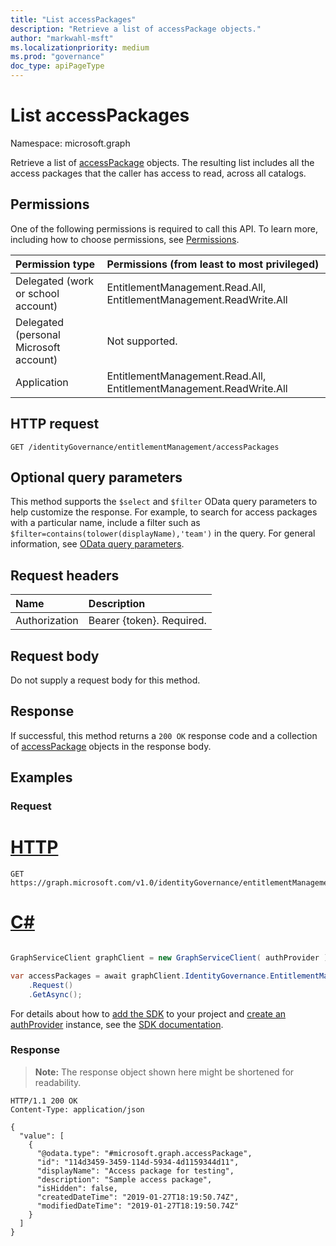 ```yaml
---
title: "List accessPackages"
description: "Retrieve a list of accessPackage objects."
author: "markwahl-msft"
ms.localizationpriority: medium
ms.prod: "governance"
doc_type: apiPageType
---
```

# List accessPackages

Namespace: microsoft.graph


Retrieve a list of [accessPackage](../resources/accesspackage.md) objects.  The resulting list includes all the access packages that the caller has access to read, across all catalogs.

## Permissions

One of the following permissions is required to call this API. To learn more, including how to choose permissions, see [Permissions](/graph/permissions-reference).

| Permission type                        | Permissions (from least to most privileged) |
|:---------------------------------------|:--------------------------------------------|
| Delegated (work or school account)     | EntitlementManagement.Read.All, EntitlementManagement.ReadWrite.All |
| Delegated (personal Microsoft account) | Not supported. |
| Application                            | EntitlementManagement.Read.All, EntitlementManagement.ReadWrite.All |

## HTTP request

<!-- {
  "blockType": "ignored"
}
-->
``` http
GET /identityGovernance/entitlementManagement/accessPackages
```

## Optional query parameters

This method supports the `$select` and `$filter` OData query parameters to help customize the response. For example, to search for access packages with a particular name, include a filter such as `$filter=contains(tolower(displayName),'team')` in the query. For general information, see [OData query parameters](/graph/query-parameters).

## Request headers

| Name      |Description|
|:----------|:----------|
| Authorization | Bearer \{token\}. Required. |

## Request body
Do not supply a request body for this method.

## Response

If successful, this method returns a `200 OK` response code and a collection of [accessPackage](../resources/accesspackage.md) objects in the response body.

## Examples

### Request

# [HTTP](#tab/http)
<!-- {
  "blockType": "request",
  "name": "list_accesspackage"
}
-->
``` http
GET https://graph.microsoft.com/v1.0/identityGovernance/entitlementManagement/accessPackages
```

# [C#](#tab/csharp)

```csharp

GraphServiceClient graphClient = new GraphServiceClient( authProvider );

var accessPackages = await graphClient.IdentityGovernance.EntitlementManagement.AccessPackages
	.Request()
	.GetAsync();

```


 For details about how to [add the SDK](/graph/sdks/sdk-installation) to your project and [create an authProvider](/graph/sdks/choose-authentication-providers) instance, see the [SDK documentation](/graph/sdks/sdks-overview).

### Response
>**Note:** The response object shown here might be shortened for readability.
<!-- {
  "blockType": "response",
  "truncated": true,
  "@odata.type": "Collection(microsoft.graph.accessPackage)"
}
-->
``` http
HTTP/1.1 200 OK
Content-Type: application/json

{
  "value": [
    {
      "@odata.type": "#microsoft.graph.accessPackage",
      "id": "114d3459-3459-114d-5934-4d1159344d11",
      "displayName": "Access package for testing",
      "description": "Sample access package",
      "isHidden": false,
      "createdDateTime": "2019-01-27T18:19:50.74Z",
      "modifiedDateTime": "2019-01-27T18:19:50.74Z"
    }
  ]
}
```



